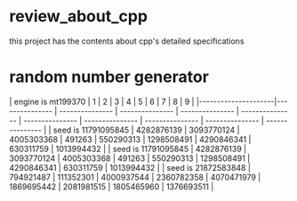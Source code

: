 # review_about_cpp

this project has the contents about cpp's 
detailed specifications

# random number generator
 | engine is mt199370 | 1 | 2 | 3 | 4 | 5 | 6 | 7 | 8 | 9 | 
|---------------------|--------------- | --------------- | --------------- | --------------- | --------------- | --------------- | --------------- | --------------- | --------------- | --------------- | 
 | seed is 11791095845 | 4282876139 | 3093770124 | 4005303368 | 491263 | 550290313 | 1298508491 | 4290846341 | 630311759 | 1013994432 | 
 | seed is 11791095845 | 4282876139 | 3093770124 | 4005303368 | 491263 | 550290313 | 1298508491 | 4290846341 | 630311759 | 1013994432 | 
 | seed is 21872583848 | 794921487 | 111352301 | 4000937544 | 2360782358 | 4070471979 | 1869695442 | 2081981515 | 1805465960 | 1376693511 | 
